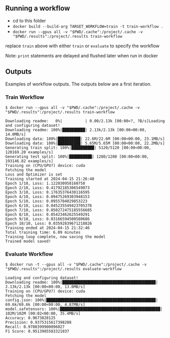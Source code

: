 ## Running a workflow

- cd to this folder
- `docker build --build-arg TARGET_WORKFLOW=train -t train-workflow .`
- `docker run --gpus all -v "$PWD/.cache":/project/.cache -v "$PWD/.results":/project/.results train-workflow`

replace `train` above with either `train` or `evaluate` to specify the workflow

Note: `print` statements are delayed and flushed later when run in docker

## Outputs

Examples of workflow outputs. The outputs below are a first iteration.

### Train Workflow

```
$ docker run --gpus all -v "$PWD/.cache":/project/.cache -v "$PWD/.results":/project/.results train-workflow

Downloading readme:   0%|          | 0.00/2.13k [00:00<?, ?B/s]Loading and configuring dataset!
Downloading readme: 100%|██████████| 2.13k/2.13k [00:00<00:00, 14.0MB/s]
Downloading data: 100%|██████████| 22.6M/22.6M [00:00<00:00, 23.1MB/s]
Downloading data: 100%|██████████| 5.65M/5.65M [00:00<00:00, 22.2MB/s]
Generating train split: 100%|██████████| 5120/5120 [00:00<00:00, 120169.20 examples/s]
Generating test split: 100%|██████████| 1280/1280 [00:00<00:00, 193146.82 examples/s]
Training on (CPU/GPU?) device: cuda
Fetching the model
Loss and Optimizer is set
Training started at 2024-04-15 21:26:40
Epoch 1/10, Loss: 1.122030958160758
Epoch 2/10, Loss: 0.41792185306549073
Epoch 3/10, Loss: 0.17635376430116595
Epoch 4/10, Loss: 0.09475269303948153
Epoch 5/10, Loss: 0.0955704029853223
Epoch 6/10, Loss: 0.045235549423705376
Epoch 7/10, Loss: 0.050272475185556685
Epoch 8/10, Loss: 0.05423462625549291
Epoch 9/10, Loss: 0.03166594500580686
Epoch 10/10, Loss: 0.03592839671218826
Training ended at 2024-04-15 21:32:46
Total training time: 6.09 minutes
Training loop complete, now saving the model
Trained model saved!
```

### Evaluate Workflow

```
$ docker run -t --gpus all -v "$PWD/.cache":/project/.cache -v "$PWD/.results":/project/.results evaluate-workflow

Loading and configuring dataset!
Downloading readme: 100%|█████████████████████████████████████████| 2.13k/2.13k [00:00<00:00, 13.0MB/s]
Training on (CPU/GPU?) device: cuda
Fetching the model
config.json: 100%|████████████████████████████████████████████████| 69.6k/69.6k [00:00<00:00, 4.87MB/s]
model.safetensors: 100%|████████████████████████████████████████████| 102M/102M [00:02<00:00, 35.4MB/s]
Accuracy: 0.9673828125
Precision: 0.9375315617398208
Recall: 0.9708399900096027
F1 Score: 0.9513985583321037
```
